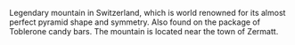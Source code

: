 Legendary mountain in Switzerland, which is world renowned for its almost perfect pyramid shape and symmetry. Also found on the package of Toblerone candy bars. The mountain is located near the town of Zermatt.